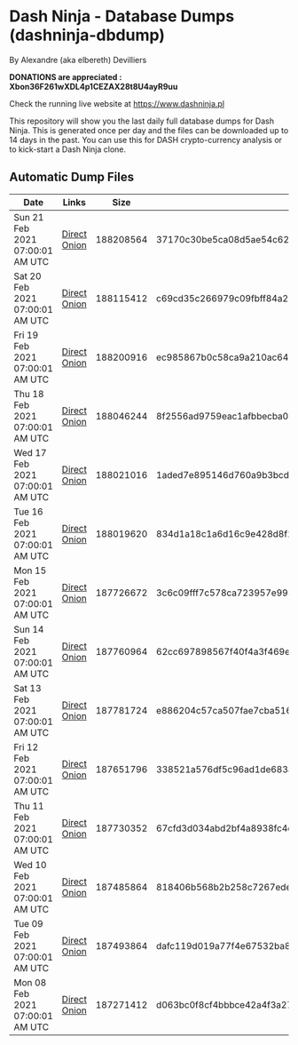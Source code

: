 # Dash Ninja - Database Dumps (dashninja-dbdump)
By Alexandre (aka elbereth) Devilliers

**DONATIONS are appreciated : Xbon36F261wXDL4p1CEZAX28t8U4ayR9uu**

Check the running live website at https://www.dashninja.pl

This repository will show you the last daily full database dumps for Dash Ninja. This is generated once per day and the files can be downloaded up to 14 days in the past.
You can use this for DASH crypto-currency analysis or to kick-start a Dash Ninja clone.


## Automatic Dump Files
| Date | Links | Size | SHA256 |
|--|--|--|--|
| Sun 21 Feb 2021 07:00:01 AM UTC | [Direct](https://oshi.at/BXNawG) [Onion](http://oshiatwowvdbshka.onion/BXNawG) | 188208564 | 37170c30be5ca08d5ae54c628df4487070878e26c4005381085c597f8c72d98d | 
| Sat 20 Feb 2021 07:00:01 AM UTC | [Direct](https://oshi.at/EdRjrj) [Onion](http://oshiatwowvdbshka.onion/EdRjrj) | 188115412 | c69cd35c266979c09fbff84a29d7dad17644a0a73d1fe74a964e76d0f69134c9 | 
| Fri 19 Feb 2021 07:00:01 AM UTC | [Direct](https://oshi.at/qopahr) [Onion](http://oshiatwowvdbshka.onion/qopahr) | 188200916 | ec985867b0c58ca9a210ac643f378776b21d509d907ab02298d99c3dfc3c16d7 | 
| Thu 18 Feb 2021 07:00:01 AM UTC | [Direct](https://oshi.at/BnaRST) [Onion](http://oshiatwowvdbshka.onion/BnaRST) | 188046244 | 8f2556ad9759eac1afbbecba00da5964ff3c8f55e344a6696117993499e8ed6d | 
| Wed 17 Feb 2021 07:00:01 AM UTC | [Direct](https://oshi.at/kquLQm) [Onion](http://oshiatwowvdbshka.onion/kquLQm) | 188021016 | 1aded7e895146d760a9b3bcd9c7c0655b32c3ac374ef820c6473e42e9f81f641 | 
| Tue 16 Feb 2021 07:00:01 AM UTC | [Direct](https://oshi.at/dDQnTe) [Onion](http://oshiatwowvdbshka.onion/dDQnTe) | 188019620 | 834d1a18c1a6d16c9e428d8f2930c663c9e57ed0ee2a1185277ed6fd548971c2 | 
| Mon 15 Feb 2021 07:00:01 AM UTC | [Direct](https://oshi.at/uibVGb) [Onion](http://oshiatwowvdbshka.onion/uibVGb) | 187726672 | 3c6c09fff7c578ca723957e9941dd28c49d4fd22403e074147f952086538142e | 
| Sun 14 Feb 2021 07:00:01 AM UTC | [Direct](https://oshi.at/DaJRyL) [Onion](http://oshiatwowvdbshka.onion/DaJRyL) | 187760964 | 62cc697898567f40f4a3f469e2ba8befb9c24950cf24150e9f0bfaac6188fd48 | 
| Sat 13 Feb 2021 07:00:01 AM UTC | [Direct](https://oshi.at/JJkTzq) [Onion](http://oshiatwowvdbshka.onion/JJkTzq) | 187781724 | e886204c57ca507fae7cba51643a850cb12174dcee4dec6e511d54f970738432 | 
| Fri 12 Feb 2021 07:00:01 AM UTC | [Direct](https://oshi.at/xKxCQS) [Onion](http://oshiatwowvdbshka.onion/xKxCQS) | 187651796 | 338521a576df5c96ad1de683afffb788b21da74705b8ddcc3ff448d686274f1d | 
| Thu 11 Feb 2021 07:00:01 AM UTC | [Direct](https://oshi.at/ycPRgF) [Onion](http://oshiatwowvdbshka.onion/ycPRgF) | 187730352 | 67cfd3d034abd2bf4a8938fc4d6f2f9f3b76da7f999301dad8dfabbfebf79370 | 
| Wed 10 Feb 2021 07:00:01 AM UTC | [Direct](https://oshi.at/iUVGGR) [Onion](http://oshiatwowvdbshka.onion/iUVGGR) | 187485864 | 818406b568b2b258c7267edeead8923b3550895ac5fc89f4edb61ae87755ca24 | 
| Tue 09 Feb 2021 07:00:01 AM UTC | [Direct](https://oshi.at/wZLumd) [Onion](http://oshiatwowvdbshka.onion/wZLumd) | 187493864 | dafc119d019a77f4e67532ba8e4f72ff6f2c7a651f7127a714e02e9f5d8b3ef4 | 
| Mon 08 Feb 2021 07:00:01 AM UTC | [Direct](https://oshi.at/nwsbQB) [Onion](http://oshiatwowvdbshka.onion/nwsbQB) | 187271412 | d063bc0f8cf4bbbce42a4f3a2773c2c6b2833b3bac40b789cd098e319e0dc361 | 
